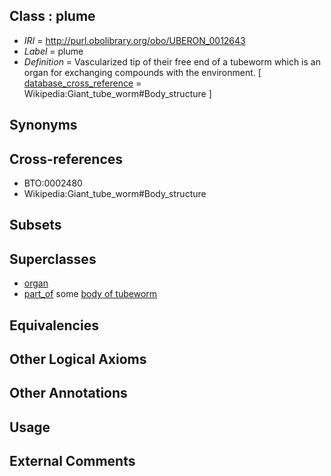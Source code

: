 
## Class : plume

 * *IRI* = http://purl.obolibrary.org/obo/UBERON_0012643
 * *Label* = plume
 * *Definition* = Vascularized tip of their free end of a tubeworm which is an organ for exchanging compounds with the environment. [ [database_cross_reference](../../ef/oboInOwl#hasDbXref.md) = Wikipedia:Giant_tube_worm#Body_structure ]

## Synonyms


## Cross-references

 * BTO:0002480
 * Wikipedia:Giant_tube_worm#Body_structure

## Subsets


## Superclasses

 * [organ](../../UBERON/62/UBERON_0000062.md)
 * [part_of](../../BFO/50/BFO_0000050.md) some [body of tubeworm](../../UBERON/41/UBERON_0012641.md)

## Equivalencies


## Other Logical Axioms


## Other Annotations


## Usage


## External Comments

